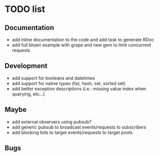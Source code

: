 # TODO list #

## Documentation ##

  - add inline documentation to the code and add task to generate RDoc
  - add full blown example with grape and new gem to limit concurrent
    requests

## Development ##

  - add support for booleans and datetimes
  - add support for native types (list, hash, set, sorted set)
  - add better exception descriptions (i.e.: missing value index when
    querying, etc...)

## Maybe ##

  - add external observers using pubsub?
  - add generic pubsub to broadcast events/requests to subscribers
  - add blocking lists to target events/requests to target pools

## Bugs ##


